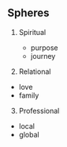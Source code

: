 ## Spheres
1. Spiritual
    - purpose
    - journey

2. Relational
- love
- family

3. Professional
  - local
  - global
